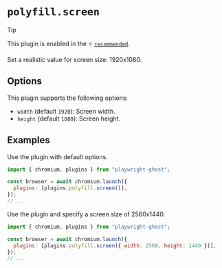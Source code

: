 # `polyfill.screen`

> [!TIP]
>
> This plugin is enabled in the ⭐ [`recommended`](../recommended.md).

Set a realistic value for screen size: 1920x1080.

## Options

This plugin supports the following options:

- `width` (default `1920`): Screen width.
- `height` (default `1080`): Screen height.

## Examples

Use the plugin with default options.

```javascript
import { chromium, plugins } from "playwright-ghost";

const browser = await chromium.launch({
  plugins: [plugins.polyfill.screen()],
});
// ...
```

Use the plugin and specify a screen size of 2560x1440.

```javascript
import { chromium, plugins } from "playwright-ghost";

const browser = await chromium.launch({
  plugins: [plugins.polyfill.screen({ width: 2560, height: 1440 })],
});
// ...
```
